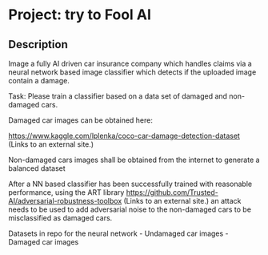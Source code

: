 # Project: try to Fool AI

## Description 

Image a fully AI driven car insurance company which handles claims via a neural network based image classifier which detects if the uploaded image contain a damage.

Task: Please train a classifier based on a data set of damaged and non-damaged cars.

Damaged car images can be obtained here:

<https://www.kaggle.com/lplenka/coco-car-damage-detection-dataset> (Links to an external site.)

Non-damaged cars images shall be obtained from the internet to generate a balanced dataset


After a NN based classifier has been successfully trained with reasonable performance, using the ART library <https://github.com/Trusted-AI/adversarial-robustness-toolbox> (Links to an external site.) an attack needs to be used to add adversarial noise to the non-damaged cars to be misclassified as damaged cars.

Datasets in repo for the neural network
	- Undamaged car images
	- Damaged car images
